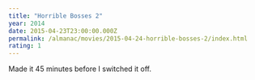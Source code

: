 ```yaml
---
title: "Horrible Bosses 2"
year: 2014
date: 2015-04-23T23:00:00.000Z
permalink: /almanac/movies/2015-04-24-horrible-bosses-2/index.html
rating: 1
---
```


Made it 45 minutes before I switched it off.
